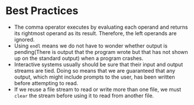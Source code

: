 # Best Practices

- The comma operator executes by evaluating each operand and returns its rightmost operand as its result. Therefore, the left operands are ignored.
- Using `endl` means we do not have to wonder whether output is pending(There is output that the program wrote but that has not shown up on the standard output) when a program crashes.
- Interactive systems usually should be sure that their input and output streams are tied. Doing so means that we are guaranteed that any output, which might include prompts to the user, has been written before attempting to read.
- If we reuse a file stream to read or write more than one file, we must `clear` the stream before using it to read from another file.